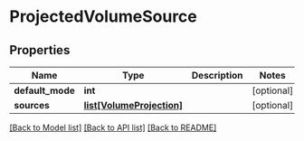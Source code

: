 # ProjectedVolumeSource

## Properties
Name | Type | Description | Notes
------------ | ------------- | ------------- | -------------
**default_mode** | **int** |  | [optional] 
**sources** | [**list[VolumeProjection]**](VolumeProjection.md) |  | [optional] 

[[Back to Model list]](../README.md#documentation-for-models) [[Back to API list]](../README.md#documentation-for-api-endpoints) [[Back to README]](../README.md)

